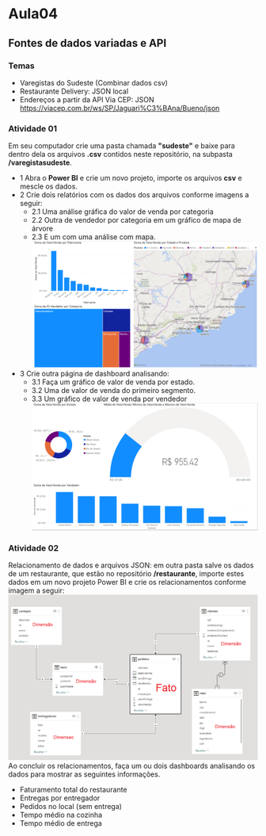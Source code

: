 # Aula04
## Fontes de dados variadas e API
### Temas
- Varegistas do Sudeste (Combinar dados csv)
- Restaurante Delivery: JSON local
- Endereços a partir da API Via CEP: JSON https://viacep.com.br/ws/SP/Jaguari%C3%BAna/Bueno/json

### Atividade 01
Em seu computador crie uma pasta chamada **"sudeste"** e baixe para dentro dela os arquivos **.csv** contidos neste repositório, na subpasta **/varegistasudeste**.
- 1 Abra o **Power BI** e crie um novo projeto, importe os arquivos **csv** e mescle os dados.
- 2 Crie dois relatórios com os dados dos arquivos conforme imagens a seguir:
  -  2.1 Uma análise gráfica do valor de venda por categoria
  -  2.2 Outra de vendedor por categoria em um gráfico de mapa de árvore
  -  2.3 E um com uma análise com mapa.
![varegista02](./varegista1.png)
- 3 Crie outra página de dashboard analisando:
  - 3.1 Faça um gráfico de valor de venda por estado.
  - 3.2 Uma de valor de venda do primeiro segmento.
  - 3.3 Um gráfico de valor de venda por vendedor
![varegista02](./varegista2.png)

### Atividade 02
Relacionamento de dados e arquivos JSON: em outra pasta salve os dados de um restaurante, que estão no repositório **/restaurante**, importe estes dados em um novo projeto Power BI e crie os relacionamentos conforme imagem a seguir:
<br>![restaurante](./relacionamentos.png)
<br> Ao concluir os relacionamentos, faça um ou dois dashboards analisando os dados para mostrar as seguintes informações.
- Faturamento total do restaurante
- Entregas por entregador
- Pedidos no local (sem entrega)
- Tempo médio na cozinha
- Tempo médio de entrega

